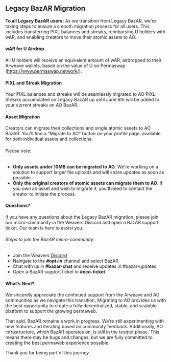 ## Legacy BazAR Migration

**To all Legacy BazAR users:** As we transition from Legacy BazAR, we're taking steps to ensure a smooth migration process for all users. This includes transferring PIXL balances and streaks, reimbursing U holders with wAR, and enabling creators to move their atomic assets to AO.

#### wAR for U Airdrop

All U holders will receive an equivalent amount of wAR, airdropped to their Arweave wallets, based on the value of U on Permaswap (https://www.permaswap.network/).

#### PIXL and Streak Migration

Your PIXL balances and streaks will be seamlessly migrated to AO PIXL. Streaks accumulated on Legacy BazAR up until June 6th will be added to your current streaks on AO BazAR.

#### Asset Migration

Creators can migrate their collections and single atomic assets to AO BazAR. You'll find a "Migrate to AO" button on your profile page, available for both individual assets and collections.

###### Please note:

- **Only assets under 10MB can be migrated to AO**. We're working on a solution to support larger file uploads and will share updates as soon as possible.
- **Only the original creators of atomic assets can migrate them to AO**. If you own an asset and wish to migrate it, you'll need to contact the creator to initiate the process.

#### Questions?

If you have any questions about the Legacy BazAR migration, please join our micro-community in the Weavers Discord and open a BazAR support ticket. Our team is here to assist you.

###### Steps to join the BazAR micro-community:

- Join the Weavers [Discord](https://discord.gg/weavers)
- Navigate to the **#opt-in** channel and select BazAR
- Chat with us in **#bazar-chat** and receive updates in #bazar-updates
- Open a BazAR support ticket in **#eco-ticket**

#### What’s Next?

We sincerely appreciate the continued support from the Arweave and AO communities as we navigate this transition. Migrating to AO provides us with the best opportunity to create a fully decentralized, stable, and scalable platform to support the growing permaweb.

That said, BazAR remains a work in progress. We’re still experimenting with new features and iterating based on community feedback. Additionally, AO infrastructure, which BazAR operates on, is still in the testnet phase. This means there may be bugs and changes, but we are fully committed to creating the best permaweb experience possible.

Thank you for being part of this journey.
